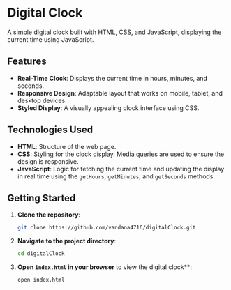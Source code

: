 # Digital Clock

A simple digital clock built with HTML, CSS, and JavaScript, displaying the current time using JavaScript.

## Features

- **Real-Time Clock**: Displays the current time in hours, minutes, and seconds.
- **Responsive Design**: Adaptable layout that works on mobile, tablet, and desktop devices.
- **Styled Display**: A visually appealing clock interface using CSS.

## Technologies Used

- **HTML**: Structure of the web page.
- **CSS**: Styling for the clock display. Media queries are used to ensure the design is responsive.
- **JavaScript**: Logic for fetching the current time and updating the display in real time using the `getHours`, `getMinutes`, and `getSeconds` methods.

## Getting Started

1. **Clone the repository**:
    ```bash
    git clone https://github.com/vandana4716/digitalClock.git
    ```
2. **Navigate to the project directory**:
    ```bash
    cd digitalClock
    ```
3. **Open `index.html` in your browser** to view the digital clock**:
    ```bash
    open index.html
    ```
